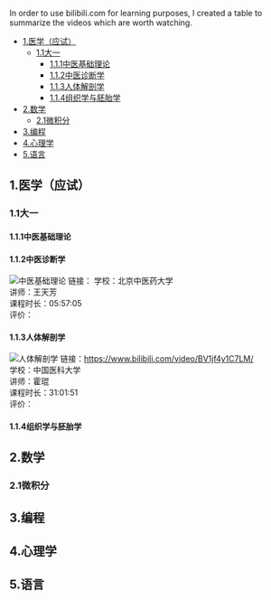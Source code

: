 In order to use bilibili.com for learning purposes, I created a table to summarize the videos which are worth watching.

- [1.医学（应试）](#1医学应试)
  - [1.1大一](#11大一)
    - [1.1.1中医基础理论](#111中医基础理论)
    - [1.1.2中医诊断学](#112中医诊断学)
    - [1.1.3人体解剖学](#113人体解剖学)
    - [1.1.4组织学与胚胎学](#114组织学与胚胎学)
- [2.数学](#2数学)
  - [2.1微积分](#21微积分)
- [3.编程](#3编程)
- [4.心理学](#4心理学)
- [5.语言](#5语言)

## 1.医学（应试）
### 1.1大一
#### 1.1.1中医基础理论

#### 1.1.2中医诊断学  
![中医基础理论](https://i1.hdslb.com/bfs/archive/c0edca66d9e02021b4f243dd68a3d408db489fcc.jpg)
链接：
学校：北京中医药大学  
讲师：王天芳  
课程时长：05:57:05  
评价：
#### 1.1.3人体解剖学
![人体解剖学](https://i2.hdslb.com/bfs/archive/f754599327ab33d99b3c355a423bf438444dffd4.jpg)
链接：https://www.bilibili.com/video/BV1jf4y1C7LM/  
学校：中国医科大学  
讲师：霍琨  
课程时长：31:01:51  
评价：
#### 1.1.4组织学与胚胎学

## 2.数学

### 2.1微积分
## 3.编程


## 4.心理学


## 5.语言